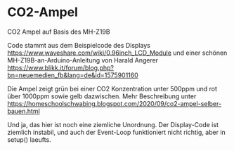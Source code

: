 # CO2-Ampel
CO2 Ampel auf Basis des MH-Z19B

Code stammt aus dem Beispielcode des Displays https://www.waveshare.com/wiki/0.96inch_LCD_Module
und einer schönen MH-Z19B-an-Arduino-Anleitung von Harald Angerer https://www.blikk.it/forum/blog.php?bn=neuemedien_fb&lang=de&id=1575901160 

Die Ampel zeigt grün bei einer CO2 Konzentration unter 500ppm und rot über 1000ppm sowie gelb dazwischen. Mehr Beschreibung unter https://homeschoolschwabing.blogspot.com/2020/09/co2-ampel-selber-bauen.html

Und ja, das hier ist noch eine ziemliche Unordnung. Der Display-Code ist ziemlich instabil, und auch der Event-Loop funktioniert nicht richtig, aber in setup() laeufts.
